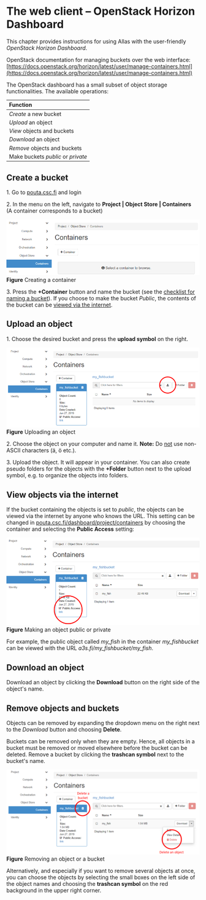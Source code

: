 # The web client – OpenStack Horizon Dashboard

This chapter provides instructions for using Allas with the user-friendly _OpenStack Horizon Dashboard_. 

OpenStack documentation for managing buckets over the web interface: [https://docs.openstack.org/horizon/latest/user/manage-containers.html](https://docs.openstack.org/horizon/latest/user/manage-containers.html)

The OpenStack dashboard has a small subset of object storage functionalities. The available operations:

| Function |
| :--- |
| _Create_ a new bucket |
| _Upload_ an object |
| _View_ objects and buckets |
| _Download_ an object |
| _Remove_ objects and buckets |
| Make buckets _public_ or _private_ |

## Create a bucket

1\. Go to [pouta.csc.fi](https://pouta.csc.fi/) and login

2\. In the menu on the left, navigate to **Project | Object Store | Containers**  
(A container corresponds to a bucket)

!["Creating a container"](img/allas_screenshot_create_container.png)  
**Figure** Creating a container

3\. Press the **+Container** button and name the bucket (see the [checklist for naming a bucket](../introduction.md#naming-buckets)). If you choose to make the bucket _Public_, the contents of the bucket can be [viewed via the internet](#view-objects-via-the-internet).

## Upload an object

1\. Choose the desired bucket and press the **upload symbol** on the right.

!["Upload object"](img/Allas_screenshot_upload.png)  
**Figure** Uploading an object

2\. Choose the object on your computer and name it. **Note:** Do <u>not</u> use non-ASCII characters (&auml;, &ouml; etc.). 

3\. Upload the object. It will appear in your container. You can also create pseudo folders for the objects with the **+Folder** button next to the upload symbol, e.g. to organize the objects into folders.

## View objects via the internet

If the bucket containing the objects is set to _public_, the objects can be viewed via the internet by anyone who knows the URL. This setting can be changed in [pouta.csc.fi/dashboard/project/containers](https://pouta.csc.fi/dashboard/project/containers/) by choosing the container and selecting the **Public Access** setting:

!["Making object public or private"](img/Allas_screenshot_public.png)
**Figure** Making an object public or private

For example, the public object called _my_fish_ in the container _my_fishbucket_ can be viewed with the URL _a3s.fi/my_fishbucket/my_fish_.

## Download an object

Download an object by clicking the **Download** button on the right side of the object's name.

## Remove objects and buckets

Objects can be removed by expanding the dropdown menu on the right next to the _Download_ button and choosing **Delete**.

Buckets can be removed only when they are empty. Hence, all objects in a bucket must be removed or moved elsewhere before the bucket can be deleted. Remove a bucket by clicking the **trashcan symbol** next to the bucket's name. 

!["Removing object or container"](img/Allas_screenshot_delete.png)
**Figure** Removing an object or a bucket

Alternatively, and especially if you want to remove several objects at once, you can choose the objects by selecting the small boxes on the left side of the object names and choosing the **trashcan symbol** on the red background in the upper right corner.
